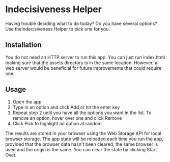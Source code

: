 # Indecisiveness Helper
Having trouble deciding what to do today? Do you have several options? Use theIndecisiveness Helper to pick one for you.

## Installation
You do not need an HTTP server to run this app. You can just run index.html making sure that the assets directory is in the same location. However, a web server would be beneficial for future improvements that could require one.

## Usage
1. Open the app
2. Type in an option and click Add or hit the enter key
3. Repeat step 2 until you have all the options you want in the list. To remove an option, hover over one and click Remove
4. Click Pick to highlight an option at random

The results are stored in your browser using the Web Storage API for local browser storage. The app state will be reloaded each time you run the app, provided that the browser data hasn't been cleared, the same browser is used and the origin is the same. You can clear the state by clicking Start Over.
